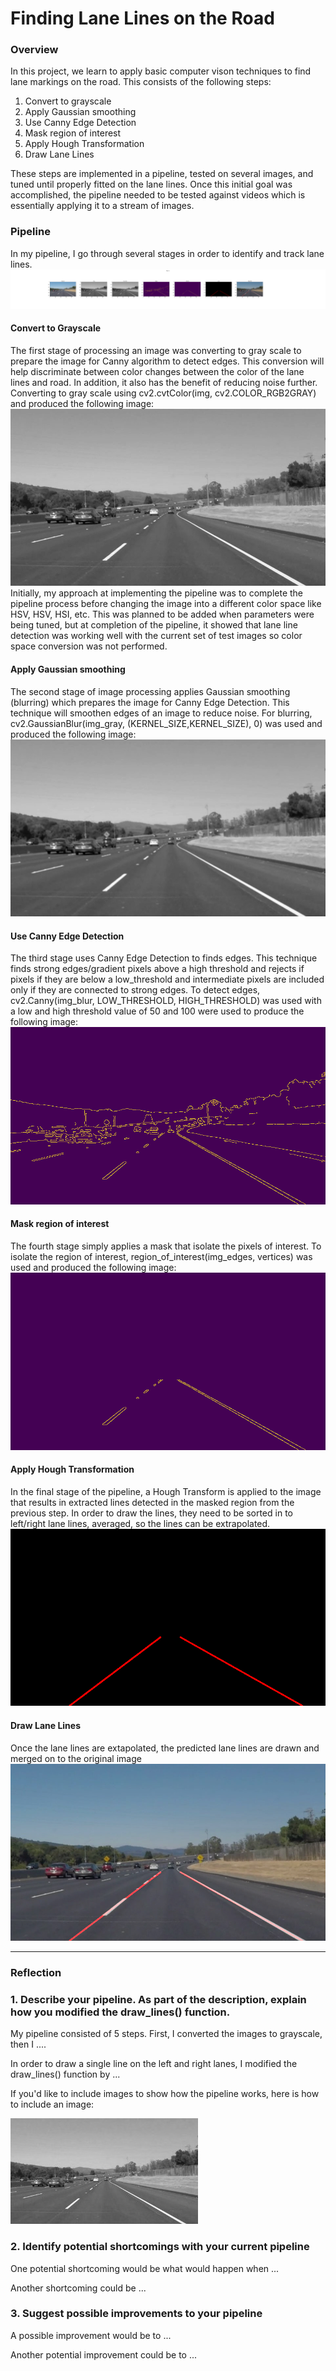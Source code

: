 # **Finding Lane Lines on the Road** 
[//]: # (Image References)

[image1]: ./examples/grayscale.jpg "Grayscale"
[image2]: ./test_images_output/figure_1.png "Grayscale"
### Overview

In this project, we learn to apply basic computer vison techniques to find lane markings on the road. This consists of the following steps:

1. Convert to grayscale
2. Apply Gaussian smoothing
3. Use Canny Edge Detection
4. Mask region of interest
5. Apply Hough Transformation
6. Draw Lane Lines

These steps are implemented in a pipeline, tested on several images, and tuned until properly fitted on the lane lines. Once this initial goal was accomplished, the pipeline needed to be tested against videos which is essentially applying it to a stream of images. 

### Pipeline
In my pipeline, I go through several stages in order to identify and track lane lines.
![alt text][image2]

#### Convert to Grayscale
The first stage of processing an image was converting to gray scale to prepare the image for Canny algorithm to detect edges. This conversion will help discriminate between color changes between the color of the lane lines and road. In addition, it also has the benefit of reducing noise further. Converting to gray scale using cv2.cvtColor(img, cv2.COLOR_RGB2GRAY) and produced the following image:
![alt-text-2](./test_images_output/gray_solidWhiteCurve.jpg "gray_solidWhiteCurve.jpg")
Initially, my approach at implementing the pipeline was to complete the pipeline process before changing the image into a different color space like HSV, HSV, HSI, etc. This was planned to be added when parameters were being tuned, but at completion of the pipeline, it showed that lane line detection was working well with the current set of test images so color space conversion was not performed.

#### Apply Gaussian smoothing
The second stage of image processing applies Gaussian smoothing (blurring) which prepares the image for Canny Edge Detection. This technique will smoothen edges of an image to reduce noise. For blurring, cv2.GaussianBlur(img_gray, (KERNEL_SIZE,KERNEL_SIZE), 0) was used and produced the following image:
![alt-text-2](./test_images_output/blur_solidWhiteCurve.jpg "blur_solidWhiteCurve.jpg")

#### Use Canny Edge Detection
The third stage uses Canny Edge Detection to finds edges. This technique finds strong edges/gradient pixels above a high threshold and rejects if pixels if they are below a low_threshold and intermediate pixels are included only if they are connected to strong edges. To detect edges, cv2.Canny(img_blur, LOW_THRESHOLD, HIGH_THRESHOLD) was used with a low and high threshold value of 50 and 100 were used to produce the following image:
![alt-text-2](./test_images_output/edge_solidWhiteCurve.jpg "edge_solidWhiteCurve.jpg")

#### Mask region of interest
The fourth stage simply applies a mask that isolate the pixels of interest. To isolate the region of interest, region_of_interest(img_edges, vertices) was used and produced the following image:
![alt-text-2](./test_images_output/mask_solidWhiteCurve.jpg "mask_solidWhiteCurve.jpg")

#### Apply Hough Transformation
In the final stage of the pipeline, a Hough Transform is applied to the image that results in extracted lines detected in the masked region from the previous step. In order to draw the lines, they need to be sorted in to left/right lane lines, averaged, so the lines can be extrapolated.
![alt-text-2](./test_images_output/lines_solidWhiteCurve.jpg "lines_solidWhiteCurve.jpg")
#### Draw Lane Lines
Once the lane lines are extapolated, the predicted lane lines are drawn and merged on to the original image
![alt-text-2](./test_images_output/weighted_solidWhiteCurve.jpg "weighted_solidWhiteCurve.jpg")


---

### Reflection

### 1. Describe your pipeline. As part of the description, explain how you modified the draw_lines() function.

My pipeline consisted of 5 steps. First, I converted the images to grayscale, then I .... 

In order to draw a single line on the left and right lanes, I modified the draw_lines() function by ...

If you'd like to include images to show how the pipeline works, here is how to include an image: 

![alt text][image1]


### 2. Identify potential shortcomings with your current pipeline


One potential shortcoming would be what would happen when ... 

Another shortcoming could be ...


### 3. Suggest possible improvements to your pipeline

A possible improvement would be to ...

Another potential improvement could be to ...
